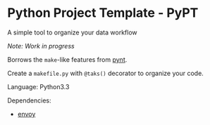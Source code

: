 Python Project Template - PyPT
===
A simple tool to organize your data workflow

_Note: Work in progress_

Borrows the `make`-like features from [pynt](https://github.com/rags/pynt).

Create a `makefile.py` with `@taks()` decorator to organize your code.

Language: Python3.3

Dependencies:
+ [envoy](https://github.com/kennethreitz/envoy)
